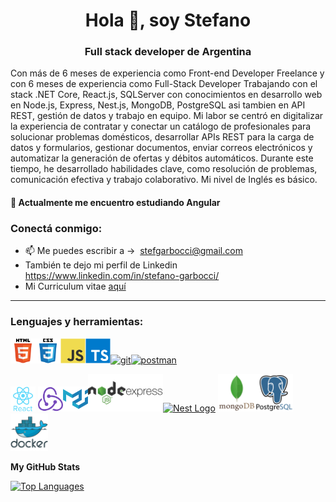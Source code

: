 
<h1 align="center">Hola 👋, soy Stefano</h1>
<h3 align="center">Full stack developer de Argentina</h3>

Con más de 6 meses de experiencia como Front-end Developer Freelance y con 6 meses de experiencia como Full-Stack Developer
Trabajando con el stack .NET Core, React.js, SQLServer con conocimientos en desarrollo web en Node.js, Express, Nest.js, MongoDB, PostgreSQL asi tambien en
API REST, gestión de datos y trabajo en equipo.
Mi labor se centró en digitalizar la experiencia de contratar y conectar un catálogo de profesionales para solucionar problemas domésticos, desarrollar APIs REST para
la carga de datos y formularios, gestionar documentos, enviar correos electrónicos y automatizar la generación de ofertas y débitos automáticos. Durante este tiempo, he desarrollado habilidades clave, como resolución de problemas, comunicación efectiva y trabajo colaborativo. Mi nivel de Inglés es básico.

<h4> 🔭 Actualmente me encuentro estudiando Angular</h4>

<h3 align="left">Conectá conmigo:</h3>

- 📫 Me puedes escribir a →  stefgarbocci@gmail.com
- También te dejo mi perfil de Linkedin https://www.linkedin.com/in/stefano-garbocci/
- Mi Curriculum vitae [aquí](https://drive.google.com/file/d/1djetY0aLfn89mdJRa4UaXmPFAyqQJkyB/view?usp=sharing)


<hr>

<h3 align="left">Lenguajes y herramientas:</h3>
<a href="https://www.w3.org/html/" target="_blank" rel="noreferrer"><img src="https://raw.githubusercontent.com/devicons/devicon/master/icons/html5/html5-original-wordmark.svg" alt="html5" width="40" height="40"/></a><a href="https://www.w3schools.com/css/" target="_blank" rel="noreferrer"><img src="https://raw.githubusercontent.com/devicons/devicon/master/icons/css3/css3-original-wordmark.svg" alt="css3" width="40" height="40"/></a><a href="https://developer.mozilla.org/en-US/docs/Web/JavaScript" target="_blank" rel="noreferrer"><img src="https://raw.githubusercontent.com/devicons/devicon/master/icons/javascript/javascript-original.svg" alt="javascript" width="40" height="40"/></a><a href="https://www.typescriptlang.org/" target="_blank" rel="noreferrer"><img src="https://raw.githubusercontent.com/devicons/devicon/master/icons/typescript/typescript-original.svg" alt="typescript" width="40" height="40"/></a><a href="https://git-scm.com/" target="_blank" rel="noreferrer"><img src="https://www.vectorlogo.zone/logos/git-scm/git-scm-icon.svg" alt="git" width="40" height="40"/></a><a href="https://postman.com" target="_blank" rel="noreferrer"><img src="https://www.vectorlogo.zone/logos/getpostman/getpostman-icon.svg" alt="postman" width="40" height="40"/></a>

<a href="https://reactjs.org/" target="_blank" rel="noreferrer"><img src="https://raw.githubusercontent.com/devicons/devicon/master/icons/react/react-original-wordmark.svg" alt="react" width="40" height="40"/></a>
<a href="https://redux.js.org" target="_blank" rel="noreferrer"><img src="https://raw.githubusercontent.com/devicons/devicon/master/icons/redux/redux-original.svg" alt="redux" width="40" height="40"/></a><a href="https://mui.com" target="_blank" rel="noreferrer" ><img src="https://raw.githubusercontent.com/devicons/devicon/master/icons/materialui/materialui-original.svg" alt="Material UI" width="40" height="40"/></a><a href="https://nodejs.org" target="_blank" rel="noreferrer"><img src="https://raw.githubusercontent.com/devicons/devicon/master/icons/nodejs/nodejs-original-wordmark.svg" alt="nodejs" width="60" /></a><a href="https://expressjs.com" target="_blank" rel="noreferrer"><img src="https://raw.githubusercontent.com/devicons/devicon/master/icons/express/express-original-wordmark.svg" alt="express" width="60" /></a><a href="http://nestjs.com/" target="blank"><img src="https://nestjs.com/img/logo-small.svg" width="60" alt="Nest Logo" /></a>
<a href="https://www.mongodb.com/" target="_blank" rel="noreferrer"><img src="https://raw.githubusercontent.com/devicons/devicon/master/icons/mongodb/mongodb-original-wordmark.svg" alt="mongodb" width="60" /></a><a href="https://www.postgresql.org" target="_blank" rel="noreferrer"><img src="https://raw.githubusercontent.com/devicons/devicon/master/icons/postgresql/postgresql-original-wordmark.svg" alt="postgresql" width="60" /></a><a href="https://www.docker.com" target="_blank"  rel="noreferrer"><img src="https://raw.githubusercontent.com/devicons/devicon/master/icons/docker/docker-original-wordmark.svg" alt="docker" width="60" /></a>
<p align="left"> 
</p>


<b>My GitHub Stats</b>

<a href="https://github.com/GarbocciST" align="left"><img src="https://github-readme-stats.vercel.app/api/top-langs/?username=GarbocciST&langs_count=10&title_color=ef4444&text_color=ffffff&icon_color=0891b2&bg_color=1c1917&hide_border=true&locale=en&custom_title=Top%20%Languages" alt="Top Languages" /></a>

